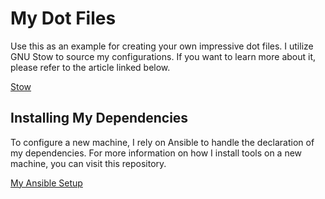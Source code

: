 # My Dot Files

Use this as an example for creating your own impressive dot files. I utilize GNU Stow to source my configurations. If you want to learn more about it, please refer to the article linked below.

[Stow](https://dbeley.ovh/en/post/2021/01/09/easily-manage-your-linux-config-files-with-stow/)

## Installing My Dependencies

To configure a new machine, I rely on Ansible to handle the declaration of my dependencies. For more information on how I install tools on a new machine, you can visit this repository.

[My Ansible Setup](https://github.com/wesbragagt/ansible)
